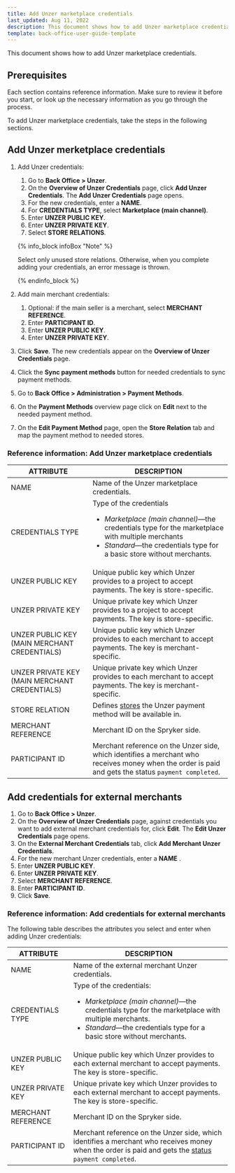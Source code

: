 ```yaml
---
title: Add Unzer marketplace credentials
last_updated: Aug 11, 2022
description: This document shows how to add Unzer marketplace credentials
template: back-office-user-guide-template
---
```


This document shows how to add Unzer marketplace credentials.

## Prerequisites

Each section contains reference information. Make sure to review it before you start, or look up the necessary information as you go through the process.

To add Unzer marketplace credentials, take the steps in the following sections.

## Add Unzer merketplace credentials

1. Add Unzer credentials:
   1. Go to **Back Office <span aria-label="and then">></span> Unzer**.
   2. On the **Overview of Unzer Credentials** page, click **Add Unzer Credentials**.
      The **Add Unzer Credentials** page opens.
   3. For the new credentials, enter a **NAME**.
   4. For **CREDENTIALS TYPE**, select **Marketplace (main channel)**.
   5. Enter **UNZER PUBLIC KEY**.
   6. Enter **UNZER PRIVATE KEY**.
   7. Select **STORE RELATIONS**.

     {% info_block infoBox "Note" %}

      Select only unused store relations. Otherwise, when you complete adding your credentials, an error message is thrown.

     {% endinfo_block %}

2. Add main merchant credentials:
   1. Optional: if the main seller is a merchant, select **MERCHANT REFERENCE**.
   2. Enter **PARTICIPANT ID**.
   3. Enter **UNZER PUBLIC KEY**.
   4. Enter **UNZER PRIVATE KEY**.
3. Click **Save**. The new credentials appear on the **Overview of Unzer Credentials** page.
4. Click the **Sync payment methods** button for needed credentials to sync payment methods. 
5. Go to **Back Office <span aria-label="and then">></span> Administration <span aria-label="and then">></span> Payment Methods**. 
6. On the **Payment Methods** overview page click on **Edit** next to the needed payment method. 
7. On the **Edit Payment Method** page, open the **Store Relation** tab and map the payment method to needed stores.

### Reference information: Add Unzer marketplace credentials

| ATTRIBUTE | DESCRIPTION |
|-|-|
| NAME | Name of the Unzer marketplace credentials. |
| CREDENTIALS TYPE | Type of the credentials <ul><li>*Marketplace (main channel)*—the credentials type for the marketplace with multiple merchants</li><li>*Standard*—the credentials type for a basic store without merchants. </li></ul> |
| UNZER PUBLIC KEY | Unique public key which Unzer provides to a project to accept payments. The key is store-specific. |
| UNZER PRIVATE KEY | Unique private key which Unzer provides to a project to accept payments. The key is store-specific. |
| UNZER PUBLIC KEY (MAIN MERCHANT CREDENTIALS) | Unique public key which Unzer provides to each merchant to accept payments. The key is merchant-specific. |
| UNZER PRIVATE KEY (MAIN MERCHANT CREDENTIALS) | Unique private key which Unzer provides to each merchant to accept payments. The key is merchant-specific. |
| STORE RELATION | Defines [stores](/docs/scos/dev/tutorials-and-howtos/howtos/howto-set-up-multiple-stores.html) the Unzer payment method will be available in. |
| MERCHANT REFERENCE | Merchant ID on the Spryker side. |
| PARTICIPANT ID | Merchant reference on the Unzer side, which identifies a merchant who receives money when the order is paid and gets the status `payment completed`. |

## Add credentials for external merchants

1. Go to **Back Office&nbsp;<span aria-label="and then">></span> Unzer**.
2. On the **Overview of Unzer Credentials** page, against credentials you want to add external merchant credentials for, click **Edit**.
  The **Edit Unzer Credentials** page opens.
3. On the **External Merchant Credentials** tab, click **Add Merchant Unzer Credentials**.
4. For the new merchant Unzer credentials, enter a **NAME** <!--the field must be removed from UI-->.
5. Enter **UNZER PUBLIC KEY**.
6. Enter **UNZER PRIVATE KEY**.
7. Select **MERCHANT REFERENCE**.
8. Enter **PARTICIPANT ID**.
9. Click **Save**.

### Reference information: Add credentials for external merchants

The following table describes the attributes you select and enter when adding Unzer credentials:

| ATTRIBUTE | DESCRIPTION |
|-|-|
| NAME | Name of the external merchant Unzer credentials. |
| CREDENTIALS TYPE | Type of the credentials:<ul><li>*Marketplace (main channel)*—the credentials type for the marketplace with multiple merchants.</li><li>*Standard*—the credentials type for a basic store without merchants. </li></ul> |
| UNZER PUBLIC KEY | Unique public key which Unzer provides to each external merchant to accept payments. The key is store-specific. |
| UNZER PRIVATE KEY | Unique private key which Unzer provides to each external merchant to accept payments. The key is store-specific. |
| MERCHANT REFERENCE | Merchant ID on the Spryker side. |
| PARTICIPANT ID | Merchant reference on the Unzer side, which identifies a merchant who receives money when the order is paid and gets the [status](/docs/scos/user/back-office-user-guides/{{site.version}}/sales/orders/changing-the-state-of-order-items.html#reference-information-changing-the-state-of-order-items) `payment completed`. |
